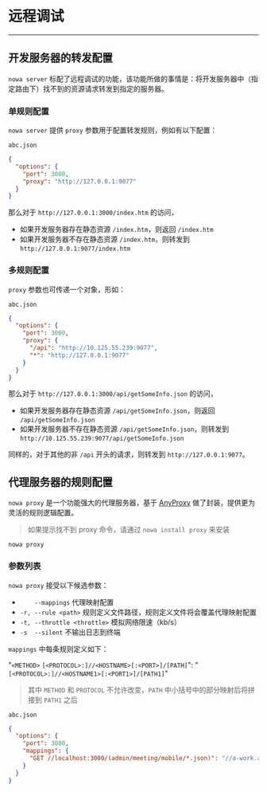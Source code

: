 # 远程调试

---

## 开发服务器的转发配置

`nowa server` 标配了远程调试的功能，该功能所做的事情是：将开发服务器中（指定路由下）找不到的资源请求转发到指定的服务器。

### 单规则配置

`nowa server` 提供 `proxy` 参数用于配置转发规则，例如有以下配置：

`abc.json`
```json
{
  "options": {
    "port": 3000,
    "proxy": "http://127.0.0.1:9077"
  }
}
```

那么对于 `http://127.0.0.1:3000/index.htm` 的访问，
- 如果开发服务器存在静态资源 `/index.htm`，则返回 `/index.htm`
- 如果开发服务器不存在静态资源 `/index.htm`，则转发到 `http://127.0.0.1:9077/index.htm`

### 多规则配置

`proxy` 参数也可传递一个对象，形如：

`abc.json`
```json
{
  "options": {
    "port": 3000,
    "proxy": {
      "/api": "http://10.125.55.239:9077",
      "*": "http://127.0.0.1:9077"
    }
  }
}
```

那么对于 `http://127.0.0.1:3000/api/getSomeInfo.json` 的访问，
- 如果开发服务器存在静态资源 `/api/getSomeInfo.json`，则返回 `/api/getSomeInfo.json`
- 如果开发服务器不存在静态资源 `/api/getSomeInfo.json`，则转发到 `http://10.125.55.239:9077/api/getSomeInfo.json`

同样的，对于其他的非 `/api` 开头的请求，则转发到 `http://127.0.0.1:9077`。

## 代理服务器的规则配置

`nowa proxy` 是一个功能强大的代理服务器，基于 [AnyProxy](http://anyproxy.io/) 做了封装，提供更为灵活的规则逻辑配置。

> 如果提示找不到 proxy 命令，请通过 `nowa install proxy` 来安装

```shell
nowa proxy
```

### 参数列表

`nowa proxy` 接受以下候选参数：

- `    --mappings` 代理映射配置
- `-r, --rule <path>` 规则定义文件路径，规则定义文件将会覆盖代理映射配置
- `-t, --throttle <throttle>` 模拟网络限速（kb/s）
- `-s  --silent` 不输出日志到终端

`mappings` 中每条规则定义如下：

"`<METHOD>` `[<PROTOCOL>:]//<HOSTNAME>[:<PORT>]/[PATH]`": "`[<PROTOCOL>:]//<HOSTNAME1>[:<PORT1>]/[PATH1]`"

> 其中 `METHOD` 和 `PROTOCOL` 不允许改变，`PATH` 中小括号中的部分映射后将拼接到 `PATH1` 之后

`abc.json`
```json
{
  "options": {
    "port": 3000,
    "mappings": {
      "GET //localhost:3000/(admin/meeting/mobile/*.json)": "//a-work.alibaba-inc.com"
    }
  }
}
```

